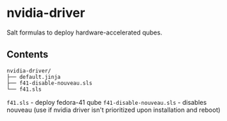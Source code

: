 # nvidia-driver
Salt formulas to deploy hardware-accelerated qubes.

## Contents

```
nvidia-driver/                                                                  
├── default.jinja                                                                    
├── f41-disable-nouveau.sls                                                          
└── f41.sls
```

`f41.sls` - deploy fedora-41 qube
`f41-disable-nouveau.sls` - disables nouveau (use if nvidia driver isn't prioritized upon installation and reboot)
